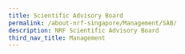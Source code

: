 ```yaml
---
title: Scientific Advisory Board
permalink: /about-nrf-singapore/Management/SAB/
description: NRF Scientific Advisory Board
third_nav_title: Management
---
```

